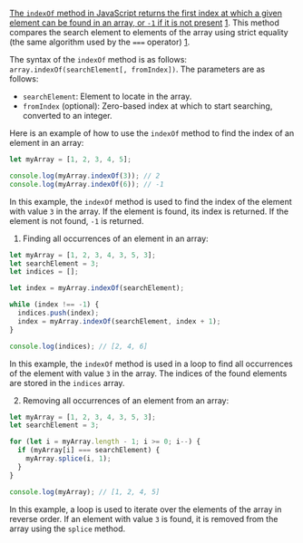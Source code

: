 [The `indexOf` method in JavaScript returns the first index at which a given element can be found in an array, or `-1` if it is not present](https://developer.mozilla.org/en-US/docs/Web/JavaScript/Reference/Global_Objects/Array/indexOf) [1](https://developer.mozilla.org/en-US/docs/Web/JavaScript/Reference/Global_Objects/Array/indexOf). This method compares the search element to elements of the array using strict equality (the same algorithm used by the `===` operator) [1](https://developer.mozilla.org/en-US/docs/Web/JavaScript/Reference/Global_Objects/Array/indexOf).

The syntax of the `indexOf` method is as follows: `array.indexOf(searchElement[, fromIndex])`. The parameters are as follows:

- `searchElement`: Element to locate in the array.
- `fromIndex` (optional): Zero-based index at which to start searching, converted to an integer.

Here is an example of how to use the `indexOf` method to find the index of an element in an array:

```javascript
let myArray = [1, 2, 3, 4, 5];

console.log(myArray.indexOf(3)); // 2
console.log(myArray.indexOf(6)); // -1
```



In this example, the `indexOf` method is used to find the index of the element with value `3` in the array. If the element is found, its index is returned. If the element is not found, `-1` is returned.


1. Finding all occurrences of an element in an array:

```javascript
let myArray = [1, 2, 3, 4, 3, 5, 3];
let searchElement = 3;
let indices = [];

let index = myArray.indexOf(searchElement);

while (index !== -1) {
  indices.push(index);
  index = myArray.indexOf(searchElement, index + 1);
}

console.log(indices); // [2, 4, 6]
```

In this example, the `indexOf` method is used in a loop to find all occurrences of the element with value `3` in the array. The indices of the found elements are stored in the `indices` array.

2. Removing all occurrences of an element from an array:

```javascript
let myArray = [1, 2, 3, 4, 3, 5, 3];
let searchElement = 3;

for (let i = myArray.length - 1; i >= 0; i--) {
  if (myArray[i] === searchElement) {
    myArray.splice(i, 1);
  }
}

console.log(myArray); // [1, 2, 4, 5]
```

In this example, a loop is used to iterate over the elements of the array in reverse order. If an element with value `3` is found, it is removed from the array using the `splice` method.


